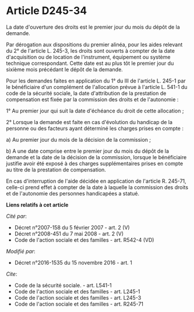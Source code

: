 # Article D245-34

La date d'ouverture des droits est le premier jour du mois du dépôt de la demande. 

Par dérogation aux dispositions du premier alinéa, pour les aides relevant du 2° de l'article L. 245-3, les droits sont
ouverts à compter de la date d'acquisition ou de location de l'instrument, équipement ou système technique correspondant.
Cette date est au plus tôt le premier jour du sixième mois précédant le dépôt de la demande. 

Pour les demandes faites en application du 1° du III de l'article L. 245-1 par le bénéficiaire d'un complément de
l'allocation prévue à l'article L. 541-1 du code de la sécurité sociale, la date d'attribution de la prestation de
compensation est fixée par la commission des droits et de l'autonomie : 

1° Au premier jour qui suit la date d'échéance du droit de cette allocation ; 

2° Lorsque la demande est faite en cas d'évolution du handicap de la personne ou des facteurs ayant déterminé les charges
prises en compte : 

a) Au premier jour du mois de la décision de la commission ; 

b) A une date comprise entre le premier jour du mois du dépôt de la demande et la date de la décision de la commission,
lorsque le bénéficiaire justifie avoir été exposé à des charges supplémentaires prises en compte au titre de la prestation de
compensation. 

En cas d'interruption de l'aide décidée en application de l'article R. 245-71, celle-ci prend effet à compter de la date à
laquelle la commission des droits et de l'autonomie des personnes handicapées a statué.

**Liens relatifs à cet article**

_Cité par_:

  - Décret n°2007-158 du 5 février 2007 - art. 2 (V)
  - Décret n°2008-451 du 7 mai 2008 - art. 2 (V)
  - Code de l'action sociale et des familles - art. R542-4 (VD)

_Modifié par_:

  - Décret n°2016-1535 du 15 novembre 2016 - art. 1

_Cite_:

  - Code de la sécurité sociale. - art. L541-1
  - Code de l'action sociale et des familles - art. L245-1
  - Code de l'action sociale et des familles - art. L245-3
  - Code de l'action sociale et des familles - art. R245-71
